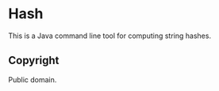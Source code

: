 Hash
====

This is a Java command line tool for computing string hashes.

Copyright
---------
Public domain.